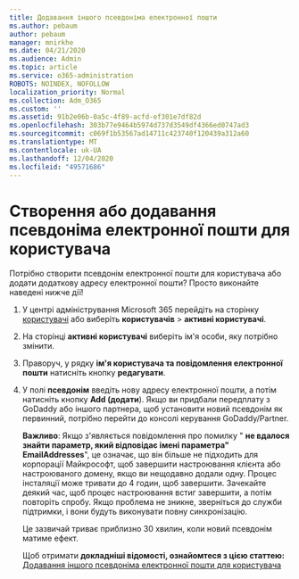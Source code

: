 ```yaml
---
title: Додавання іншого псевдоніма електронної пошти
ms.author: pebaum
author: pebaum
manager: mnirkhe
ms.date: 04/21/2020
ms.audience: Admin
ms.topic: article
ms.service: o365-administration
ROBOTS: NOINDEX, NOFOLLOW
localization_priority: Normal
ms.collection: Adm_O365
ms.custom: ''
ms.assetid: 91b2e06b-0a5c-4f89-acfd-ef301e7df82d
ms.openlocfilehash: 303b77e9464b5974d737d3549df4366ed0747ad3
ms.sourcegitcommit: c069f1b53567ad14711c423740f120439a312a60
ms.translationtype: MT
ms.contentlocale: uk-UA
ms.lasthandoff: 12/04/2020
ms.locfileid: "49571686"
---
```

# <a name="create-or-add-an-email-alias-for-a-user"></a>Створення або додавання псевдоніма електронної пошти для користувача

Потрібно створити псевдонім електронної пошти для користувача або додати додаткову адресу електронної пошти? Просто виконайте наведені нижче дії!
  
1. У центрі адміністрування Microsoft 365 перейдіть на сторінку [користувачі](https://go.microsoft.com/fwlink/p/?linkid=834822) або виберіть **користувачів**  >  **активні користувачі**.
    
2. На сторінці **активні користувачі** виберіть ім'я особи, яку потрібно змінити. 
    
3. Праворуч, у рядку **ім'я користувача та повідомлення електронної пошти** натисніть кнопку **редагувати**.
    
4. У полі **псевдонім** введіть нову адресу електронної пошти, а потім натисніть кнопку **Add (додати**). Якщо ви придбали передплату з GoDaddy або іншого партнера, щоб установити новий псевдонім як первинний, потрібно перейти до консолі керування GoDaddy/Partner. 
    
    **Важливо**: Якщо з'являється повідомлення про помилку " **не вдалося знайти параметр, який відповідає імені параметра" EmailAddresses**", це означає, що він більше не підходить для корпорації Майкрософт, щоб завершити настроювання клієнта або настроюваного домену, якщо ви нещодавно додали одну. Процес інсталяції може тривати до 4 годин, щоб завершити. Зачекайте деякий час, щоб процес настроювання встиг завершити, а потім повторіть спробу. Якщо проблема не зникне, зверніться до служби підтримки, і вони будуть виконувати повну синхронізацію.
    
    Це зазвичай триває приблизно 30 хвилин, коли новий псевдонім матиме ефект.
    
    Щоб отримати **докладніші відомості, ознайомтеся з цією статтею:** [Додавання іншого псевдоніма електронної пошти для користувача](https://docs.microsoft.com/microsoft-365/admin/email/add-another-email-alias-for-a-user)
    

